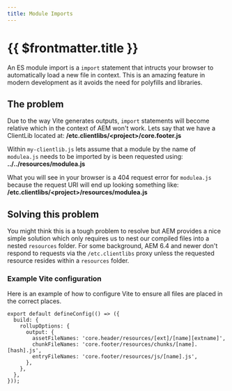 ```yaml
---
title: Module Imports
---
```


# {{ $frontmatter.title }}

An ES module import is a `import` statement that intructs your browser to automatically load a new file in context. This is an amazing feature in modern development as it avoids the need for polyfills and libraries.

## The problem

Due to the way Vite generates outputs, `import` statements will become relative which in the context of AEM won't work. Lets say that we have a ClientLib located at: **/etc.clientlibs/&lt;project>/core.footer.js**

Within `my-clientlib.js` lets assume that a module by the name of `modulea.js` needs to be imported by is been requested using: **../../resources/modulea.js**

What you will see in your browser is a 404 request error for `modulea.js` because the request URI will end up looking something like: **/etc.clientlibs/&lt;project>/resources/modulea.js**

## Solving this problem

You might think this is a tough problem to resolve but AEM provides a nice simple solution which only requires us to nest our compiled files into a nested `resources` folder. For some background, AEM 6.4 and newer don't respond to requests via the `/etc.clientlibs` proxy unless the requested resource resides within a `resources` folder.

### Example Vite configuration

Here is an example of how to configure Vite to ensure all files are placed in the correct places.

```js{5-7}
export default defineConfig(() => ({
  build: {
    rollupOptions: {
      output: {
        assetFileNames: 'core.header/resources/[ext]/[name][extname]',
        chunkFileNames: 'core.footer/resources/chunks/[name].[hash].js',
        entryFileNames: 'core.footer/resources/js/[name].js',
      },
    },
  },
}));
```
